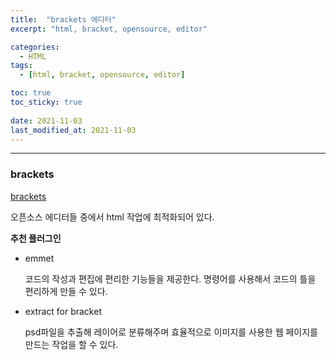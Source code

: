 ```yaml
---
title:  "brackets 에디터"
excerpt: "html, bracket, opensource, editor"

categories:
  - HTML
tags:
  - [html, bracket, opensource, editor]

toc: true
toc_sticky: true
 
date: 2021-11-03 
last_modified_at: 2021-11-03
---  
```


***

### brackets  

<a href="http://brackets.io/">brackets</a>  

오픈소스 에디터들 중에서 html 작업에 최적화되어 있다.  

**추천 플러그인**

* emmet

  코드의 작성과 편집에 편리한 기능들을 제공한다. 명령어를 사용해서 코드의 틀을 편리하게 만들 수 있다.  

* extract for bracket  

  psd파일을 추출해 레이어로 분류해주며 효율적으로 이미지를 사용한 웹 페이지를 만드는 작업을 할 수 있다.  